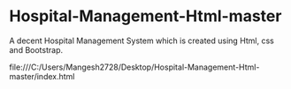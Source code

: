 # Hospital-Management-Html-master
A decent Hospital Management System which is created using Html, css and Bootstrap.

file:///C:/Users/Mangesh2728/Desktop/Hospital-Management-Html-master/index.html
